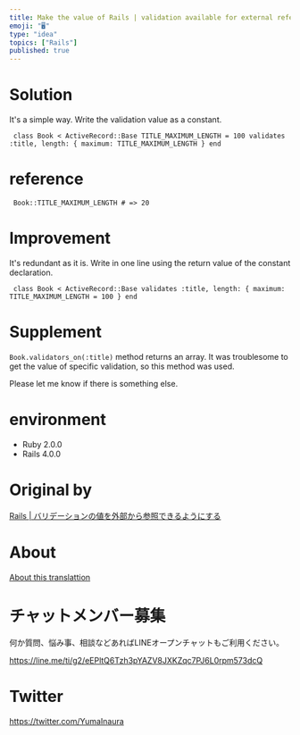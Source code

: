 ```yaml
---
title: Make the value of Rails | validation available for external reference
emoji: "🖥"
type: "idea"
topics: ["Rails"]
published: true
---
```


# Solution 

It's a simple way. Write the validation value as a constant.

     class Book < ActiveRecord::Base TITLE_MAXIMUM_LENGTH = 100 validates :title, length: { maximum: TITLE_MAXIMUM_LENGTH } end 

# reference 

     Book::TITLE_MAXIMUM_LENGTH # => 20 

# Improvement 

It's redundant as it is. Write in one line using the return value of the constant declaration.

     class Book < ActiveRecord::Base validates :title, length: { maximum: TITLE_MAXIMUM_LENGTH = 100 } end 

# Supplement 

`Book.validators_on(:title)` method returns an array. It was troublesome to get the value of specific validation, so this method was used.

Please let me know if there is something else.

# environment 

- Ruby 2.0.0 
- Rails 4.0.0 


# Original by
[Rails | バリデーションの値を外部から参照できるようにする](https://qiita.com/Yinaura/items/e23040d1a247e2384b56)

# About

[About this translattion](https://qiita.com/YumaInaura/items/7f6fd1e9310a6816469a)








<!-- Update From Qiita API -->

# チャットメンバー募集


何か質問、悩み事、相談などあればLINEオープンチャットもご利用ください。

https://line.me/ti/g2/eEPltQ6Tzh3pYAZV8JXKZqc7PJ6L0rpm573dcQ





# Twitter


https://twitter.com/YumaInaura


<!-- Update From Qiita API -->


